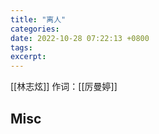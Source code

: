 ```yaml
---
title: "离人"
categories: 
date: 2022-10-28 07:22:13 +0800
tags: 
excerpt: 
---
```






[[林志炫]]
作词：[[厉曼婷]]





## Misc



